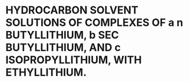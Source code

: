 # HYDROCARBON SOLVENT SOLUTIONS OF COMPLEXES OF a n BUTYLLITHIUM, b SEC BUTYLLITHIUM, AND c ISOPROPYLLITHIUM, WITH ETHYLLITHIUM.